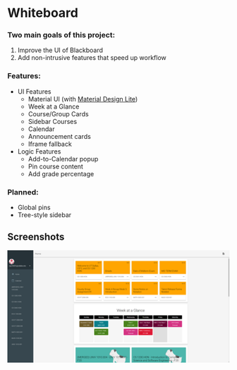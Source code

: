 # Whiteboard

### Two main goals of this project:
1. Improve the UI of Blackboard
2. Add non-intrusive features that speed up workflow

### Features:
+ UI Features
	- Material UI (with [Material Design Lite](https://getmdl.io/))
	- Week at a Glance
	- Course/Group Cards
	- Sidebar Courses
	- Calendar
	- Announcement cards
	- Iframe fallback
+ Logic Features
	- Add-to-Calendar popup
	- Pin course content
	- Add grade percentage

### Planned:
+ Global pins
+ Tree-style sidebar

## Screenshots

![Dashboard](screenshots/dashboard.PNG)